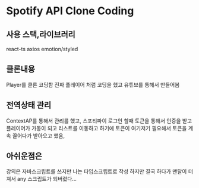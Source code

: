 # Spotify API Clone Coding


## 사용 스택,라이브러리
  react-ts
  axios
  emotion/styled
    
## 클론내용

  Player를 클론 코딩함 진짜 플레이어 처럼 코딩을 했고 유튜브를 통해서 만들어봄
  
## 전역상태 관리
  ContextAP를 통해서 관리를 했고, 스포티파이 로그인 할때 토큰을 통해서 인증을 받고 플레이어가 가동이 되고 리스트를 이동하고 하기에
  토큰이 여기저기 필요해서 토큰을 계속 끌어다가 받아오고 했음, 
 
## 아쉬운점은
  강의은 자바스크립트를 쓰지만 나는 타입스크립트로 작성 하지만 결국 하다가 맨탈이 터져서 any 스크립트가 되버렸다...

